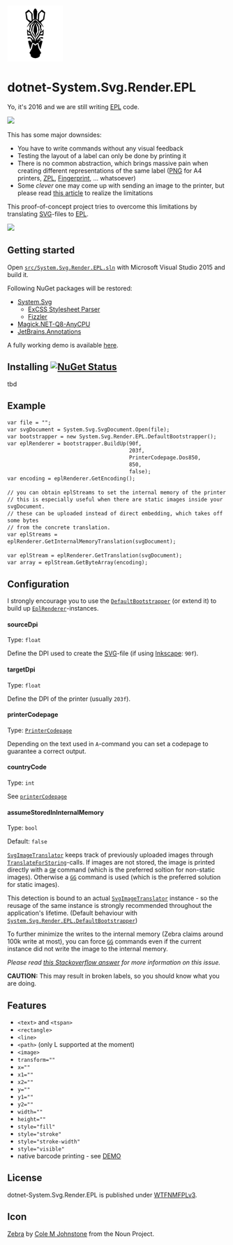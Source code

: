 ![Icon](assets/icon.png)
# dotnet-System.Svg.Render.EPL

Yo, it's 2016 and we are still writing [EPL](https://en.wikipedia.org/wiki/Eltron_Programming_Language) code.

![](https://media.giphy.com/media/YA6dmVW0gfIw8/giphy.gif)

This has some major downsides:
- You have to write commands without any visual feedback
- Testing the layout of a label can only be done by printing it
- There is no common abstraction, which brings massive pain when creating different representations of the same label ([PNG](https://en.wikipedia.org/wiki/Portable_Network_Graphics) for A4 printers, [ZPL](https://en.wikipedia.org/wiki/ZPL_programming_language), [Fingerprint](http://apps.intermec.com/downloads/eps_man/937-023-003/Default.htm), ... whatsoever)
- Some *clever* one may come up with sending an image to the printer, but please read [this article](http://web.archive.org/web/20150306101851/http://nicholas.piasecki.name/blog/2009/03/sending-raw-epl2-directly-to-a-zebra-lp2844-via-c) to realize the limitations

This proof-of-concept project tries to overcome this limitations by translating [SVG](https://en.wikipedia.org/wiki/Scalable_Vector_Graphics)-files to [EPL](https://en.wikipedia.org/wiki/Eltron_Programming_Language).

![](https://media.giphy.com/media/1rpg1ZDVKcdSo/giphy.gif)

## Getting started

Open [`src/System.Svg.Render.EPL.sln`](src/System.Svg.Render.EPL.sln) with Microsoft Visual Studio 2015 and build it.

Following NuGet packages will be restored:
- [System.Svg](https://www.nuget.org/packages/System.Svg)
  - [ExCSS Stylesheet Parser](https://www.nuget.org/packages/ExCSS/2.0.5)
  - [Fizzler](https://www.nuget.org/packages/Fizzler)
- [Magick.NET-Q8-AnyCPU](https://www.nuget.org/packages/Magick.NET-Q8-AnyCPU)
- [JetBrains.Annotations](https://www.nuget.org/packages/JetBrains.Annotations)

A fully working demo is available [here](https://github.com/dittodhole/dotnet-System.Svg.Render.EPL/tree/demo).

## Installing [![NuGet Status](http://img.shields.io/nuget/v/System.Svg.Render.EPL.svg?style=flat)](https://www.nuget.org/packages/System.Svg.Render.EPL/)

tbd

## Example

```
var file = "";
var svgDocument = System.Svg.SvgDocument.Open(file);
var bootstrapper = new System.Svg.Render.EPL.DefaultBootstrapper();
var eplRenderer = bootstrapper.BuildUp(90f,
                                       203f,
                                       PrinterCodepage.Dos850,
                                       850,
                                       false);
var encoding = eplRenderer.GetEncoding();

// you can obtain eplStreams to set the internal memory of the printer
// this is especially useful when there are static images inside your svgDocument.
// these can be uploaded instead of direct embedding, which takes off some bytes
// from the concrete translation.
var eplStreams = eplRenderer.GetInternalMemoryTranslation(svgDocument);

var eplStream = eplRenderer.GetTranslation(svgDocument);
var array = eplStream.GetByteArray(encoding);
```

## Configuration

I strongly encourage you to use the [`DefaultBootstrapper`](src/System.Svg.Render.EPL/DefaultBootstrapper.cs) (or extend it) to build up [`EplRenderer`](src/System.Svg.Render.EPL/EplRenderer.cs)-instances.

#### sourceDpi
Type: `float`

Define the DPI used to create the [SVG](https://en.wikipedia.org/wiki/Scalable_Vector_Graphics)-file (if using [Inkscape](https://inkscape.org): `90f`).

#### targetDpi
Type: `float`

Define the DPI of the printer (usually `203f`).

#### printerCodepage
Type: [`PrinterCodepage`](src/System.Svg.Render.EPL/Enums.cs#L3)

Depending on the text used in `A`-command you can set a codepage to guarantee a correct output.

#### countryCode
Type: `int`

See [`printerCodepage`](#printercodepage)

#### assumeStoredInInternalMemory
Type: `bool`

Default: `false`

[`SvgImageTranslator`](src/System.Svg.Render.EPL/SvgImageTranslator.cs) keeps track of previously uploaded images through [`TranslateForStoring`](src/System.Svg.Render.EPL/SvgImageTranslator.cs#L127)-calls. If images are not stored, the image is printed directly with a [`GW`](http://support.zebra.com/cpws/docs/eltron/epl2/GW_Command.pdf) command (which is the preferred soltion for non-static images). Otherwise a [`GG`](http://support.zebra.com/cpws/docs/eltron/epl2/GG_Command.pdf) command is used (which is the preferred solution for static images).

This detection is bound to an actual [`SvgImageTranslator`](src/System.Svg.Render.EPL/SvgImageTranslator.cs) instance - so the reusage of the same instance is strongly recommended throughout the application's lifetime. (Default behaviour with [`System.Svg.Render.EPL.DefaultBootstrapper`](src/System.Svg.Render.EPL/DefaultBootstrapper.cs))

To further minimize the writes to the internal memory (Zebra claims around 100k write at most), you can force [`GG`](http://support.zebra.com/cpws/docs/eltron/epl2/GG_Command.pdf) commands even if the current instance did not write the image to the internal memory.

*Please read [this Stackoverflow answer](http://stackoverflow.com/a/18559256/57508) for more information on this issue.*

**CAUTION:** This may result in broken labels, so you should know what you are doing.

## Features

- `<text>` and `<tspan>`
- `<rectangle>`
- `<line>`
- `<path>` (only L supported at the moment)
- `<image>`
- `transform=""`
- `x=""`
- `x1=""`
- `x2=""`
- `y=""`
- `y1=""`
- `y2=""`
- `width=""`
- `height=""`
- `style="fill"`
- `style="stroke"`
- `style="stroke-width"`
- `style="visible"`
- native barcode printing - see [DEMO](https://github.com/dittodhole/dotnet-System.Svg.Render.EPL/tree/demo)

## License

dotnet-System.Svg.Render.EPL is published under [WTFNMFPLv3](https://github.com/dittodhole/WTFNMFPLv3).

## Icon

[Zebra](https://thenounproject.com/term/zebra/201040/) by [Cole M Johnstone](https://thenounproject.com/colemjohnstone) from the Noun Project.
